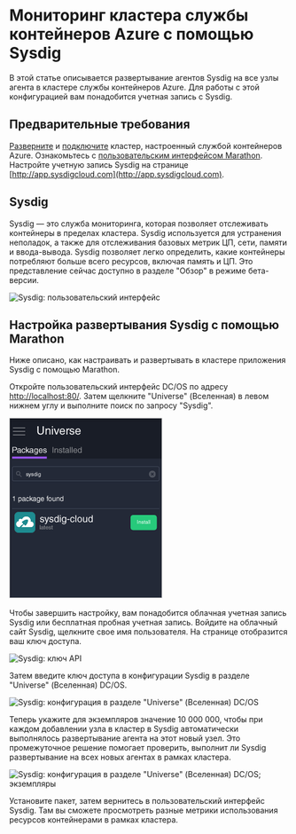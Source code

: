 <properties
   pageTitle="Мониторинг кластера службы контейнеров Azure с помощью Sysdig | Microsoft Azure"
   description="Мониторинг кластера службы контейнеров Azure с помощью Sysdig."
   services="container-service"
   documentationCenter=""
   authors="rbitia"
   manager="timlt"
   editor=""
   tags="acs, azure-container-service"
   keywords="Контейнеры, DC/OS, Azure"/>

<tags
   ms.service="container-service"
   ms.devlang="na"
   ms.topic="get-started-article"
   ms.tgt_pltfrm="na"
   ms.workload="na"
   ms.date="08/08/2016"
   ms.author="t-ribhat"/>

# Мониторинг кластера службы контейнеров Azure с помощью Sysdig

В этой статье описывается развертывание агентов Sysdig на все узлы агента в кластере службы контейнеров Azure. Для работы с этой конфигурацией вам понадобится учетная запись с Sysdig.

## Предварительные требования 

[Разверните](container-service-deployment.md) и [подключите](container-service-connect.md) кластер, настроенный службой контейнеров Azure. Ознакомьтесь с [пользовательским интерфейсом Marathon](container-service-mesos-marathon-ui.md). Настройте учетную запись Sysdig на странице [http://app.sysdigcloud.com](http://app.sysdigcloud.com).

## Sysdig

Sysdig — это служба мониторинга, которая позволяет отслеживать контейнеры в пределах кластера. Sysdig используется для устранения неполадок, а также для отслеживания базовых метрик ЦП, сети, памяти и ввода-вывода. Sysdig позволяет легко определить, какие контейнеры потребляют больше всего ресурсов, включая память и ЦП. Это представление сейчас доступно в разделе "Обзор" в режиме бета-версии.

![Sysdig: пользовательский интерфейс](./media/container-service-monitoring-sysdig/sysdig6.png)

## Настройка развертывания Sysdig с помощью Marathon

Ниже описано, как настраивать и развертывать в кластере приложения Sysdig с помощью Marathon.

Откройте пользовательский интерфейс DC/OS по адресу [http://localhost:80/](http://localhost:80/). Затем щелкните "Universe" (Вселенная) в левом нижнем углу и выполните поиск по запросу "Sysdig".

![Sysdig: раздел "Universe" (Вселенная) DC/OS](./media/container-service-monitoring-sysdig/sysdig1.png)

Чтобы завершить настройку, вам понадобится облачная учетная запись Sysdig или бесплатная пробная учетная запись. Войдите на облачный сайт Sysdig, щелкните свое имя пользователя. На странице отобразится ваш ключ доступа.

![Sysdig: ключ API](./media/container-service-monitoring-sysdig/sysdig2.png)

Затем введите ключ доступа в конфигурации Sysdig в разделе "Universe" (Вселенная) DC/OS.

![Sysdig: конфигурация в разделе "Universe" (Вселенная) DC/OS](./media/container-service-monitoring-sysdig/sysdig3.png)

Теперь укажите для экземпляров значение 10 000 000, чтобы при каждом добавлении узла в кластер в Sysdig автоматически выполнялось развертывание агента на этот новый узел. Это промежуточное решение помогает проверить, выполнит ли Sysdig развертывание на всех новых агентах в рамках кластера.

![Sysdig: конфигурация в разделе "Universe" (Вселенная) DC/OS; экземпляры](./media/container-service-monitoring-sysdig/sysdig4.png)

Установите пакет, затем вернитесь в пользовательский интерфейс Sysdig. Там вы сможете просмотреть разные метрики использования ресурсов контейнерами в рамках кластера.

<!---HONumber=AcomDC_0810_2016--->